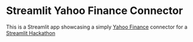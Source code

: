 # Streamlit Yahoo Finance Connector

This is a Streamlit app showcasing a simply [Yahoo Finance](https://github.com/ranaroussi/yfinance) connector for a [Streamlit Hackathon](https://discuss.streamlit.io/t/connections-hackathon/47574)